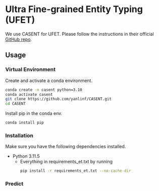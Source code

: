 # Ultra Fine-grained Entity Typing (UFET)
We use CASENT for UFET. Please follow the instructions in their official [GitHub repo](https://github.com/yanlinf/CASENT).

## Usage
### Virtual Environment
Create and activate a conda environment.
```bash
conda create -n casent python=3.10
conda activate casent
git clone https://github.com/yanlinf/CASENT.git
cd CASENT
```

Install pip in the conda env.
```bash
conda install pip
```

### Installation
Make sure you have the following dependencies installed.
- Python 3.11.5
  - Everything in requirements_et.txt by running
    ```bash
    pip install -r requirements_et.txt --no-cache-dir
    ```
    
### Predict
